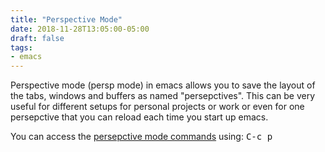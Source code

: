 ```yaml
---
title: "Perspective Mode"
date: 2018-11-28T13:05:00-05:00
draft: false
tags:
- emacs
---
```


Perspective mode (persp mode) in emacs allows you to save the layout of the tabs, windows and
buffers as named "persepctives". This can be very useful for different setups
for personal projects or work or even for one persepctive that you can reload
each time you start up emacs.

You can access the [persepctive mode commands](https://github.com/Bad-ptr/persp-mode.el#key) using: <kbd>C-c p</kbd>
